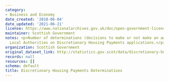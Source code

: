 ```yaml
---
category:
- Business and Economy
date_created: '2018-06-04'
date_updated: '2021-06-21'
license: https://www.nationalarchives.gov.uk/doc/open-government-licence/version/3/
maintainer: Scottish Government
notes: <p>Number of determinations (decisions to make or not make an award) made by
  Local Authorities on Discretionary Housing Payments applications.</p>
organization: Scottish Government
original_dataset_link: http://statistics.gov.scot/data/discretionary-housing-payments-determinations
records: null
resources: []
schema: default
title: Discretionary Housing Payments Determinations
---
```

